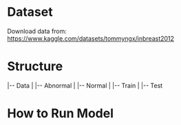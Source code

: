 # Dataset
Download data from: https://www.kaggle.com/datasets/tommyngx/inbreast2012

# Structure
|-- Data
|   |-- Abnormal
|   |-- Normal
|       |-- Train
|       |-- Test

# How to Run Model
